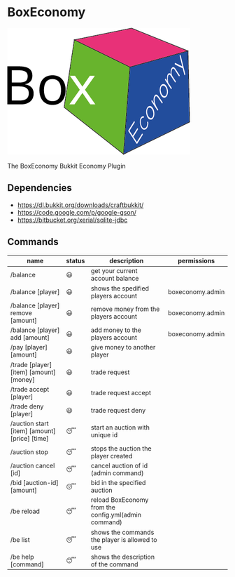 BoxEconomy
==========

![](https://raw.githubusercontent.com/KoenMulder/BoxEconomy/master/boxeconomy.png)

The BoxEconomy Bukkit Economy Plugin

## Dependencies

* https://dl.bukkit.org/downloads/craftbukkit/
* https://code.google.com/p/google-gson/
* https://bitbucket.org/xerial/sqlite-jdbc
 
## Commands

|  name                                        |   status  |     description                                          | permissions        |
|----------------------------------------------|-----------|----------------------------------------------------------|---------------------
|/balance                                      |😃          |get your current account balance                          |                    |
|/balance [player]                             |😃          |shows the spedified players account                       | boxeconomy.admin   |
|/balance [player] remove [amount]             |😃          |remove money from the players account                     | boxeconomy.admin   |
|/balance [player] add [amount]                |😃          |add money to the players account                          | boxeconomy.admin   |
|/pay [player] [amount]                        |😃          |give money to another player                              |                    |
|/trade [player] [item] [amount] [money]       |😃          |trade request                                             |                    |
|/trade accept [player]                        |😃          |trade request accept                                      |                    |
|/trade deny [player]                          |😃          |trade request deny                                        |                    |
|/auction start [item] [amount] [price] [time] |😴          |start an auction with unique id                           |                    |
|/auction stop                                 |😴          |stops the auction the player created                      |                    |
|/auction cancel [id]                          |😴          |cancel auction of id (admin command)                      |                    |
|/bid [auction-id] [amount]                    |😴          |bid in the specified auction                              |                    |
|/be reload                                    |😴          |reload BoxEconomy from the config.yml(admin command)      |                    |
|/be list                                      |😴          |shows the commands the player is allowed to use           |                    |
|/be help [command]                            |😴          |shows the description of the command                      |                    |

